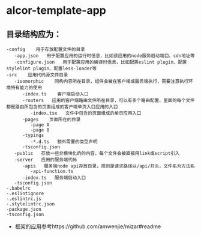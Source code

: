 # alcor-template-app

## 目录结构应为：
    -config    用于存放配置文件的目录
       -app.json   用于配置应用的运行时信息，比如该应用的node服务启动端口、cdn地址等
       -configure.json   用于配置应用的编译时信息，比如配置eslint plugin、配置stylelint plugin、配置less-loader等
    -src    应用代码源文件目录
       -isomorphic    同构内容所在目录，组件会被在客户端或服务端执行，需要注意执行环境特有能力的使用
          -index.ts    客户端启动入口
          -routers   应用的客户端路由文件所在目录，可以有多个路由配置，里面的每个文件都是路由所包含的页面组成的客户端单页入口应用的入口
             -index.tsx   文件中包含的页面组成的单页应用入口
          -pages    页面所在的目录
             -page A
             -page B
          -typings
             -*.d.ts   额外需要的类型声明
          -tsconfig.json
       -public   存放一些非模块化的的内容，每个文件会被直接用link或script引入
       -server   应用的服务端代码
          -apis   服务端node api存放目录，规则是请求路径以/api/开头，文件名为方法名
             -api-function.ts
          -index.ts   服务端启动入口
       -tsconfig.json
    -.babelrc
    -.eslintignore
    -.eslintrc.js
    -.stylelintrc.json
    -package.json
    -tsconfig.json

* 框架的应用参考https://github.com/amwenjie/mizar#readme